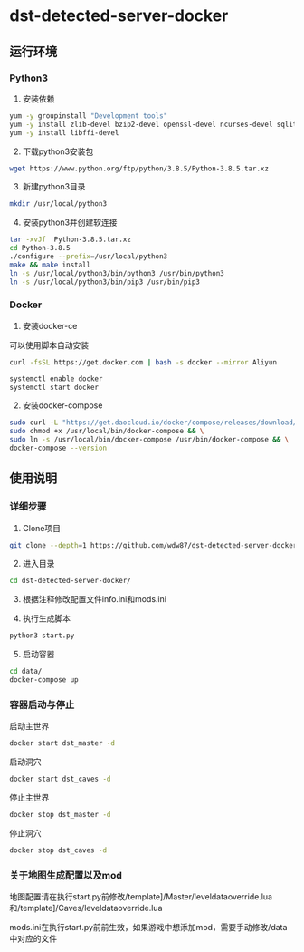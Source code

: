 # dst-detected-server-docker

## 运行环境

### Python3

1. 安装依赖

~~~bash
yum -y groupinstall "Development tools"
yum -y install zlib-devel bzip2-devel openssl-devel ncurses-devel sqlite-devel readline-devel tk-devel gdbm-devel db4-devel libpcap-devel xz-devel
yum -y install libffi-devel 
~~~

2. 下载python3安装包

~~~bash
wget https://www.python.org/ftp/python/3.8.5/Python-3.8.5.tar.xz
~~~

3. 新建python3目录

~~~bash
mkdir /usr/local/python3
~~~

4. 安装python3并创建软连接

~~~bash
tar -xvJf  Python-3.8.5.tar.xz
cd Python-3.8.5
./configure --prefix=/usr/local/python3
make && make install
ln -s /usr/local/python3/bin/python3 /usr/bin/python3
ln -s /usr/local/python3/bin/pip3 /usr/bin/pip3
~~~

### Docker

1. 安装docker-ce

可以使用脚本自动安装

~~~bash
curl -fsSL https://get.docker.com | bash -s docker --mirror Aliyun
~~~

~~~bash
systemctl enable docker
systemctl start docker
~~~

2. 安装docker-compose

~~~bash
sudo curl -L "https://get.daocloud.io/docker/compose/releases/download/1.26.2/docker-compose-$(uname -s)-$(uname -m)" -o /usr/local/bin/docker-compose && \
sudo chmod +x /usr/local/bin/docker-compose && \
sudo ln -s /usr/local/bin/docker-compose /usr/bin/docker-compose && \
docker-compose --version
~~~

## 使用说明

### 详细步骤

1. Clone项目

~~~bash
git clone --depth=1 https://github.com/wdw87/dst-detected-server-docker.git
~~~

2. 进入目录

~~~bash
cd dst-detected-server-docker/
~~~

3. 根据注释修改配置文件info.ini和mods.ini

4. 执行生成脚本

~~~bash
python3 start.py
~~~

5. 启动容器

~~~bash
cd data/
docker-compose up
~~~

### 容器启动与停止

启动主世界

~~~bash
docker start dst_master -d
~~~

启动洞穴

~~~bash
docker start dst_caves -d
~~~

停止主世界

~~~bash
docker stop dst_master -d
~~~

停止洞穴

~~~bash
docker stop dst_caves -d
~~~

### 关于地图生成配置以及mod

地图配置请在执行start.py前修改/template]/Master/leveldataoverride.lua和/template]/Caves/leveldataoverride.lua

mods.ini在执行start.py前前生效，如果游戏中想添加mod，需要手动修改/data中对应的文件
